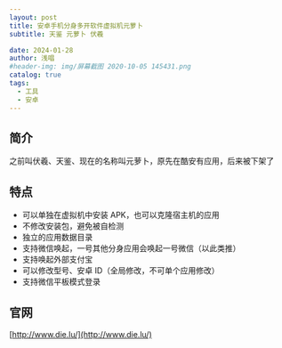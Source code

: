 ```yaml
---
layout: post
title: 安卓手机分身多开软件虚拟机元萝卜
subtitle: 天鉴 元萝卜 伏羲

date: 2024-01-28
author: 浅唱
#header-img: img/屏幕截图 2020-10-05 145431.png
catalog: true
tags:
  - 工具
  - 安卓
---
```


## 简介

之前叫伏羲、天鉴、现在的名称叫元萝卜，原先在酷安有应用，后来被下架了

## 特点

- 可以单独在虚拟机中安装 APK，也可以克隆宿主机的应用
- 不修改安装包，避免被自检测
- 独立的应用数据目录
- 支持微信唤起，一号其他分身应用会唤起一号微信（以此类推）
- 支持唤起外部支付宝
- 可以修改型号、安卓 ID（全局修改，不可单个应用修改）
- 支持微信平板模式登录

## 官网

[http://www.die.lu/](http://www.die.lu/)
